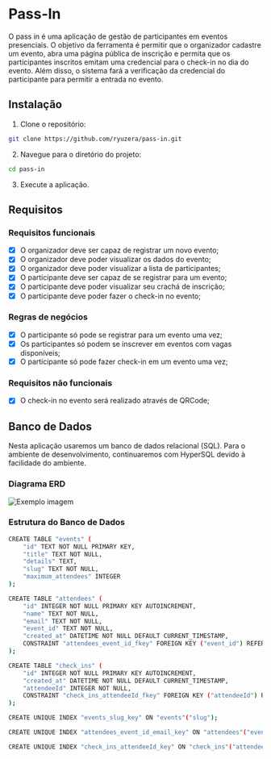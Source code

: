 # Pass-In

O pass in é uma aplicação de gestão de participantes em eventos presenciais. O objetivo da ferramenta é permitir que o organizador cadastre um evento, abra uma página pública de inscrição e permita que os participantes inscritos emitam uma credencial para o check-in no dia do evento. Além disso, o sistema fará a verificação da credencial do participante para permitir a entrada no evento. 

## Instalação

1. Clone o repositório:

```bash
git clone https://github.com/ryuzera/pass-in.git
```

2. Navegue para o diretório do projeto:

```bash
cd pass-in
```

3. Execute a aplicação.

## Requisitos

### Requisitos funcionais
- [x] O organizador deve ser capaz de registrar um novo evento;
- [x] O organizador deve poder visualizar os dados do evento;
- [x] O organizador deve poder visualizar a lista de participantes;
- [x] O participante deve ser capaz de se registrar para um evento;
- [x] O participante deve poder visualizar seu crachá de inscrição;
- [x] O participante deve poder fazer o check-in no evento;

### Regras de negócios
- [x] O participante só pode se registrar para um evento uma vez;
- [x] Os participantes só podem se inscrever em eventos com vagas disponíveis;
- [x] O participante só pode fazer check-in em um evento uma vez;

### Requisitos não funcionais
- [x] O check-in no evento será realizado através de QRCode;

## Banco de Dados

Nesta aplicação usaremos um banco de dados relacional (SQL). Para o ambiente de desenvolvimento, continuaremos com HyperSQL devido à facilidade do ambiente.

### Diagrama ERD
<img src="imagem.png" alt="Exemplo imagem">

### Estrutura do Banco de Dados 
``` bash
CREATE TABLE "events" (
    "id" TEXT NOT NULL PRIMARY KEY,
    "title" TEXT NOT NULL,
    "details" TEXT,
    "slug" TEXT NOT NULL,
    "maximum_attendees" INTEGER
);

CREATE TABLE "attendees" (
    "id" INTEGER NOT NULL PRIMARY KEY AUTOINCREMENT,
    "name" TEXT NOT NULL,
    "email" TEXT NOT NULL,
    "event_id" TEXT NOT NULL,
    "created_at" DATETIME NOT NULL DEFAULT CURRENT_TIMESTAMP,
    CONSTRAINT "attendees_event_id_fkey" FOREIGN KEY ("event_id") REFERENCES "events" ("id") ON DELETE RESTRICT ON UPDATE CASCADE
);

CREATE TABLE "check_ins" (
    "id" INTEGER NOT NULL PRIMARY KEY AUTOINCREMENT,
    "created_at" DATETIME NOT NULL DEFAULT CURRENT_TIMESTAMP,
    "attendeeId" INTEGER NOT NULL,
    CONSTRAINT "check_ins_attendeeId_fkey" FOREIGN KEY ("attendeeId") REFERENCES "attendees" ("id") ON DELETE RESTRICT ON UPDATE CASCADE
);

CREATE UNIQUE INDEX "events_slug_key" ON "events"("slug");

CREATE UNIQUE INDEX "attendees_event_id_email_key" ON "attendees"("event_id", "email");

CREATE UNIQUE INDEX "check_ins_attendeeId_key" ON "check_ins"("attendeeId");
```

